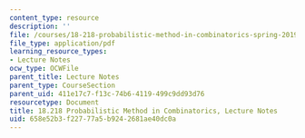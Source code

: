 ```yaml
---
content_type: resource
description: ''
file: /courses/18-218-probabilistic-method-in-combinatorics-spring-2019/658e52b3f22777a5b9242681ae40dc0a_MIT18_218S19_full_notes.pdf
file_type: application/pdf
learning_resource_types:
- Lecture Notes
ocw_type: OCWFile
parent_title: Lecture Notes
parent_type: CourseSection
parent_uid: 411e17c7-f13c-74b6-4119-499c9dd93d76
resourcetype: Document
title: 18.218 Probabilistic Method in Combinatorics, Lecture Notes
uid: 658e52b3-f227-77a5-b924-2681ae40dc0a
---
```

